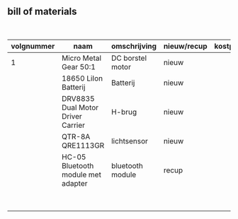 ## bill of materials
<br />

|volgnummer|naam|omschrijving|nieuw/recup|kostprijs/stuk|aantal|subtotaal|
|----------|----|------------|-----------|---------|------|---------|
|         1|  Micro Metal Gear 50:1  |       DC borstel motor     |       nieuw      |              |      |         |
|         | 18650 LiIon Batterij     | Batterij        | nieuw           |              |   2   |         |
|         |  DRV8835 Dual Motor Driver Carrier  |    H-brug     |   nieuw         |              |  1    |         |
|         |    QTR-8A QRE1113GR     |    lichtsensor     | nieuw        |         |    1     |         |
|         |    HC-05 Bluetooth module met adapter     | bluetooth module        |    recup     |         |     2    |         |
|         |         |         |         |         |         |         |
|         |         |         |         |         |         |         |
|         |         |         |         |         |         |         |
|         |         |         |         |         |         |         |
|         |         |         |         |         |         |         |
|         |         |         |         |         |         |         |
|         |         |         |         |         |         |         |
|         |         |         |         |         |         |         |
